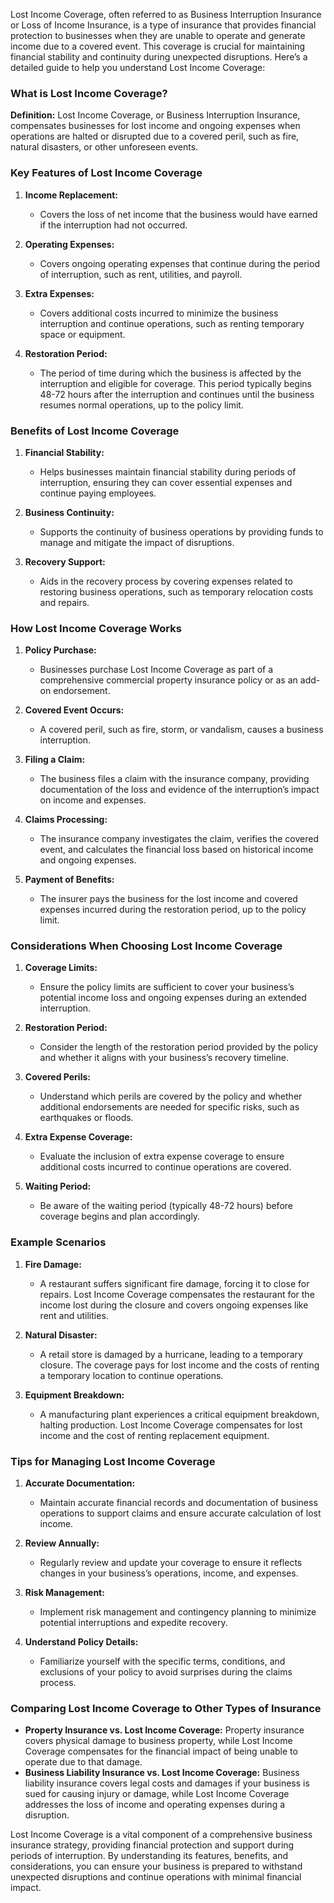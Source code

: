 Lost Income Coverage, often referred to as Business Interruption Insurance or Loss of Income Insurance, is a type of insurance that provides financial protection to businesses when they are unable to operate and generate income due to a covered event. This coverage is crucial for maintaining financial stability and continuity during unexpected disruptions. Here’s a detailed guide to help you understand Lost Income Coverage:

### What is Lost Income Coverage?

**Definition:** Lost Income Coverage, or Business Interruption Insurance, compensates businesses for lost income and ongoing expenses when operations are halted or disrupted due to a covered peril, such as fire, natural disasters, or other unforeseen events.

### Key Features of Lost Income Coverage

1. **Income Replacement:**
   - Covers the loss of net income that the business would have earned if the interruption had not occurred.

2. **Operating Expenses:**
   - Covers ongoing operating expenses that continue during the period of interruption, such as rent, utilities, and payroll.

3. **Extra Expenses:**
   - Covers additional costs incurred to minimize the business interruption and continue operations, such as renting temporary space or equipment.

4. **Restoration Period:**
   - The period of time during which the business is affected by the interruption and eligible for coverage. This period typically begins 48-72 hours after the interruption and continues until the business resumes normal operations, up to the policy limit.

### Benefits of Lost Income Coverage

1. **Financial Stability:**
   - Helps businesses maintain financial stability during periods of interruption, ensuring they can cover essential expenses and continue paying employees.

2. **Business Continuity:**
   - Supports the continuity of business operations by providing funds to manage and mitigate the impact of disruptions.

3. **Recovery Support:**
   - Aids in the recovery process by covering expenses related to restoring business operations, such as temporary relocation costs and repairs.

### How Lost Income Coverage Works

1. **Policy Purchase:**
   - Businesses purchase Lost Income Coverage as part of a comprehensive commercial property insurance policy or as an add-on endorsement.

2. **Covered Event Occurs:**
   - A covered peril, such as fire, storm, or vandalism, causes a business interruption.

3. **Filing a Claim:**
   - The business files a claim with the insurance company, providing documentation of the loss and evidence of the interruption’s impact on income and expenses.

4. **Claims Processing:**
   - The insurance company investigates the claim, verifies the covered event, and calculates the financial loss based on historical income and ongoing expenses.

5. **Payment of Benefits:**
   - The insurer pays the business for the lost income and covered expenses incurred during the restoration period, up to the policy limit.

### Considerations When Choosing Lost Income Coverage

1. **Coverage Limits:**
   - Ensure the policy limits are sufficient to cover your business’s potential income loss and ongoing expenses during an extended interruption.

2. **Restoration Period:**
   - Consider the length of the restoration period provided by the policy and whether it aligns with your business’s recovery timeline.

3. **Covered Perils:**
   - Understand which perils are covered by the policy and whether additional endorsements are needed for specific risks, such as earthquakes or floods.

4. **Extra Expense Coverage:**
   - Evaluate the inclusion of extra expense coverage to ensure additional costs incurred to continue operations are covered.

5. **Waiting Period:**
   - Be aware of the waiting period (typically 48-72 hours) before coverage begins and plan accordingly.

### Example Scenarios

1. **Fire Damage:**
   - A restaurant suffers significant fire damage, forcing it to close for repairs. Lost Income Coverage compensates the restaurant for the income lost during the closure and covers ongoing expenses like rent and utilities.

2. **Natural Disaster:**
   - A retail store is damaged by a hurricane, leading to a temporary closure. The coverage pays for lost income and the costs of renting a temporary location to continue operations.

3. **Equipment Breakdown:**
   - A manufacturing plant experiences a critical equipment breakdown, halting production. Lost Income Coverage compensates for lost income and the cost of renting replacement equipment.

### Tips for Managing Lost Income Coverage

1. **Accurate Documentation:**
   - Maintain accurate financial records and documentation of business operations to support claims and ensure accurate calculation of lost income.

2. **Review Annually:**
   - Regularly review and update your coverage to ensure it reflects changes in your business’s operations, income, and expenses.

3. **Risk Management:**
   - Implement risk management and contingency planning to minimize potential interruptions and expedite recovery.

4. **Understand Policy Details:**
   - Familiarize yourself with the specific terms, conditions, and exclusions of your policy to avoid surprises during the claims process.

### Comparing Lost Income Coverage to Other Types of Insurance

- **Property Insurance vs. Lost Income Coverage:** Property insurance covers physical damage to business property, while Lost Income Coverage compensates for the financial impact of being unable to operate due to that damage.
- **Business Liability Insurance vs. Lost Income Coverage:** Business liability insurance covers legal costs and damages if your business is sued for causing injury or damage, while Lost Income Coverage addresses the loss of income and operating expenses during a disruption.

Lost Income Coverage is a vital component of a comprehensive business insurance strategy, providing financial protection and support during periods of interruption. By understanding its features, benefits, and considerations, you can ensure your business is prepared to withstand unexpected disruptions and continue operations with minimal financial impact.